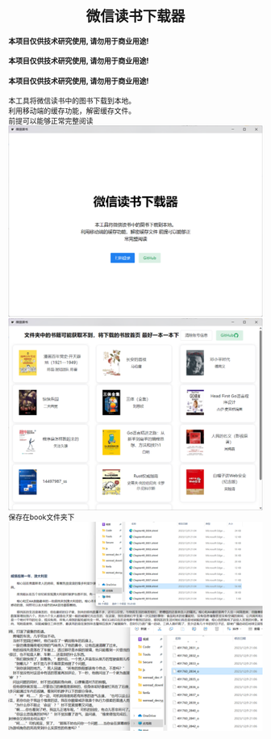 <h1 align="center">微信读书下载器</h1>

#### 本项目仅供技术研究使用, 请勿用于商业用途!

#### 本项目仅供技术研究使用, 请勿用于商业用途!

#### 本项目仅供技术研究使用, 请勿用于商业用途!

本工具将微信读书中的图书下载到本地。
<br />
利用移动端的缓存功能，解密缓存文件。
<br />
前提可以能够正常完整阅读
![img.png](pic%2Fimg.png)
![img_1.png](pic%2Fimg_1.png)
保存在book文件夹下
![img_2.png](pic%2Fimg_2.png)
![img_3.png](pic%2Fimg_3.png)